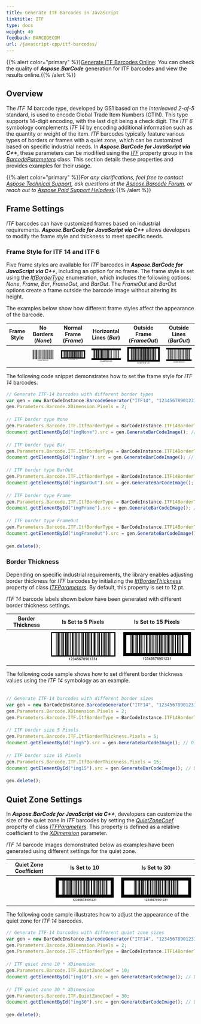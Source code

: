 ```yaml
---
title: Generate ITF Barcodes in JavaScript
linktitle: ITF
type: docs
weight: 40
feedback: BARCODECOM
url: /javascript-cpp/itf-barcodes/
---
```

{{% alert color="primary" %}}[Generate ITF Barcodes Online](https://products.aspose.app/barcode/generate/itf): You can check the quality of ***Aspose.BarCode*** generation for ITF barcodes and view the results online.{{% /alert %}}
## **Overview**
The *ITF 14* barcode type, developed by GS1 based on the *Interleaved 2-of-5* standard, is used to encode Global Trade Item Numbers (GTIN). This type supports 14-digit encoding, with the last digit being a check digit. The *ITF 6* symbology complements *ITF 14* by encoding additional information such as the quantity or weight of the item. *ITF* barcodes typically feature various types of borders or frames with a quiet zone, which can be customized based on specific industrial needs. In ***Aspose.BarCode for JavaScript via C++***, these parameters can be modified using the [*ITF*](https://reference.aspose.com/barcode/javascript-cpp/aspose.barcode.generation/barcodeparameters/properties/itf) property group in the [*BarcodeParameters*](https://reference.aspose.com/barcode/javascript-cpp/aspose.barcode.generation/barcodeparameters) class. This section details these properties and provides examples for their usage.

{{% alert color="primary" %}}*For any clarifications, feel free to contact [Aspose Technical Support](/barcode/javascript-cpp/technical-support/), ask questions at the [Aspose.Barcode Forum](https://forum.aspose.com/c/barcode/13), or reach out to [Aspose Paid Support Helpdesk](https://helpdesk.aspose.com/).*{{% /alert %}}

## **Frame Settings**
*ITF* barcodes can have customized frames based on industrial requirements. ***Aspose.BarCode for JavaScript via C++*** allows developers to modify the frame style and thickness to meet specific needs.

### **Frame Style for ITF 14 and ITF 6**
Five frame styles are available for *ITF* barcodes in ***Aspose.BarCode for JavaScript via C++***, including an option for no frame. The frame style is set using the [*ItfBorderType*](https://reference.aspose.com/barcode/javascript-cpp/aspose.barcode.generation/itf14bordertype) enumeration, which includes the following options: *None*, *Frame*, *Bar*, *FrameOut*, and *BarOut*. The *FrameOut* and *BarOut* options create a frame outside the barcode image without altering its height.

The examples below show how different frame styles affect the appearance of the barcode.

|Frame Style|No Borders (*None*)|Normal Frame (*Frame*)|Horizontal Lines (*Bar*)|Outside Frame (*FrameOut*)|Outside Lines (*BarOut*)|
| :-: | :-: | :-: | :-: | :-: | :-: |
| |<img src="itf14bordernone.png">|<img src="itf14borderframe.png">|<img src="itf14borderbar.png">|<img src="itf14borderframeout.png">|<img src="itf14borderbarout.png">|

The following code snippet demonstrates how to set the frame style for *ITF 14* barcodes.

```javascript
// Generate ITF-14 barcodes with different border types
var gen = new BarCodeInstance.BarcodeGenerator("ITF14", "12345678901231");
gen.Parameters.Barcode.XDimension.Pixels = 2;

// ITF border type None
gen.Parameters.Barcode.ITF.ItfBorderType = BarCodeInstance.ITF14BorderType.None;
document.getElementById("imgNone").src = gen.GenerateBarCodeImage(); // Display barcode image

// ITF border type Bar
gen.Parameters.Barcode.ITF.ItfBorderType = BarCodeInstance.ITF14BorderType.Bar;
document.getElementById("imgBar").src = gen.GenerateBarCodeImage(); // Display barcode image

// ITF border type BarOut
gen.Parameters.Barcode.ITF.ItfBorderType = BarCodeInstance.ITF14BorderType.BarOut;
document.getElementById("imgBarOut").src = gen.GenerateBarCodeImage(); // Display barcode image

// ITF border type Frame
gen.Parameters.Barcode.ITF.ItfBorderType = BarCodeInstance.ITF14BorderType.Frame;
document.getElementById("imgFrame").src = gen.GenerateBarCodeImage(); // Display barcode image

// ITF border type FrameOut
gen.Parameters.Barcode.ITF.ItfBorderType = BarCodeInstance.ITF14BorderType.FrameOut;
document.getElementById("imgFrameOut").src = gen.GenerateBarCodeImage(); // Display barcode image

gen.delete();


```
  
### **Border Thickness**
Depending on specific industrial requirements, the library enables adjusting border thickness for *ITF* barcodes by initializing the [*ItfBorderThickness*](https://reference.aspose.com/barcode/javascript-cpp/aspose.barcode.generation/itfparameters/properties/itfborderthickness) property of class [*ITFParameters*](https://reference.aspose.com/barcode/javascript-cpp/aspose.barcode.generation/itfparameters). By default, this property is set to 12 pt.
  
*ITF 14* barcode labels shown below have been generated with different border thickness settings.
  
|Border Thickness|Is Set to 5 Pixels|Is Set to 15 Pixels|
| :-: | :-: | :-: |
| |<img src="itf14bordersize5pixels.png">|<img src="itf14bordersize15pixels.png">|
  
The following code sample shows how to set different border thickness values using the *ITF 14* symbology as an example.
  
```javascript

// Generate ITF-14 barcodes with different border sizes
var gen = new BarCodeInstance.BarcodeGenerator("ITF14", "12345678901231");
gen.Parameters.Barcode.XDimension.Pixels = 2;
gen.Parameters.Barcode.ITF.ItfBorderType = BarCodeInstance.ITF14BorderType.Frame;

// ITF border size 5 Pixels
gen.Parameters.Barcode.ITF.ItfBorderThickness.Pixels = 5;
document.getElementById("img5").src = gen.GenerateBarCodeImage(); // Display barcode image

// ITF border size 15 Pixels
gen.Parameters.Barcode.ITF.ItfBorderThickness.Pixels = 15;
document.getElementById("img15").src = gen.GenerateBarCodeImage(); // Display barcode image

gen.delete();


```
  
## **Quiet Zone Settings**
In ***Aspose.BarCode for JavaScript via C++***, developers can customize the size of the quiet zone in *ITF* barcodes by setting the [*QuietZoneCoef*](https://reference.aspose.com/barcode/javascript-cpp/aspose.barcode.generation/itfparameters/properties/quietzonecoef) property of class [*ITFParameters*](https://reference.aspose.com/barcode/javascript-cpp/aspose.barcode.generation/itfparameters). This property is defined as a relative coefficient to the [*XDimension*](https://reference.aspose.com/barcode/javascript-cpp/aspose.barcode.generation/barcodeparameters/properties/xdimension) parameter.  
  
*ITF 14* barcode images demonstrated below as examples have been generated using different settings for the quiet zone. 
  
|Quiet Zone Coefficient|Is Set to 10|Is Set to 30|
| :-: | :-: | :-: |
| |<img src="itf14quietzone10.png">|<img src="itf14quietzone30.png">|
  
The following code sample illustrates how to adjust the appearance of the quiet zone for *ITF 14* barcodes.
  
```javascript
// Generate ITF-14 barcodes with different quiet zone sizes
var gen = new BarCodeInstance.BarcodeGenerator("ITF14", "12345678901231");
gen.Parameters.Barcode.XDimension.Pixels = 2;
gen.Parameters.Barcode.ITF.ItfBorderType = BarCodeInstance.ITF14BorderType.Frame;

// ITF quiet zone 10 * XDimension
gen.Parameters.Barcode.ITF.QuietZoneCoef = 10;
document.getElementById("img10").src = gen.GenerateBarCodeImage(); // Display barcode image

// ITF quiet zone 30 * XDimension
gen.Parameters.Barcode.ITF.QuietZoneCoef = 30;
document.getElementById("img30").src = gen.GenerateBarCodeImage(); // Display barcode image

gen.delete();


```